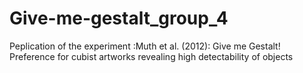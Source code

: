 # Give-me-gestalt_group_4
Peplication of the experiment :Muth et al. (2012): Give me Gestalt! Preference for cubist artworks revealing high detectability of objects
